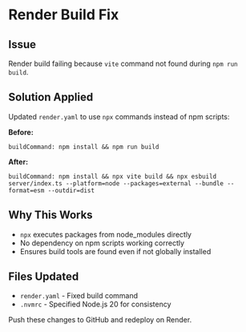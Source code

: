 # Render Build Fix

## Issue
Render build failing because `vite` command not found during `npm run build`.

## Solution Applied
Updated `render.yaml` to use `npx` commands instead of npm scripts:

**Before:**
```
buildCommand: npm install && npm run build
```

**After:**
```
buildCommand: npm install && npx vite build && npx esbuild server/index.ts --platform=node --packages=external --bundle --format=esm --outdir=dist
```

## Why This Works
- `npx` executes packages from node_modules directly
- No dependency on npm scripts working correctly
- Ensures build tools are found even if not globally installed

## Files Updated
- `render.yaml` - Fixed build command
- `.nvmrc` - Specified Node.js 20 for consistency

Push these changes to GitHub and redeploy on Render.